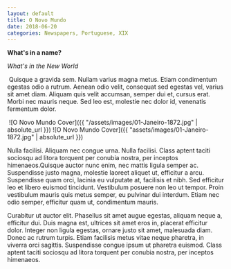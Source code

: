 ```yaml
---
layout: default
title: O Novo Mundo
date: 2018-06-20
categories: Newspapers, Portuguese, XIX
---
```




**What's in a name?**

*What's in the New World*

​	Quisque a gravida sem. Nullam varius magna metus.
	Etiam condimentum egestas odio a rutrum. Aenean odio velit,
	consequat sed egestas vel, varius sit amet diam.
	Aliquam quis velit accumsan, semper dui et, cursus erat.
	Morbi nec mauris neque. Sed leo est, molestie nec dolor id,
	venenatis fermentum dolor.

​	![O Novo Mundo Cover]({{ "/assets/images/01-Janeiro-1872.jpg" | absolute_url }})
![O Novo Mundo Cover]({{ "assets/images/01-Janeiro-1872.jpg" | absolute_url }})

Nulla facilisi. Aliquam nec congue urna. Nulla facilisi.
Class aptent taciti sociosqu ad litora torquent per conubia
nostra, per inceptos himenaeos.Quisque auctor nunc enim, nec mattis
ligula semper ac. Suspendisse justo magna, molestie laoreet
aliquet ut, efficitur a arcu. Suspendisse quam orci, lacinia eu
 vulputate at, facilisis et nibh. Sed efficitur leo et libero
euismod tincidunt. Vestibulum posuere non leo ut tempor. Proin
vestibulum mauris quis metus semper, eu pulvinar dui interdum.
Etiam nec odio semper, efficitur quam ut, condimentum mauris.

Curabitur ut auctor elit. Phasellus sit amet augue egestas,
aliquam neque a, efficitur dui. Duis magna est, ultrices sit amet
eros in, placerat efficitur dolor. Integer non ligula egestas,
ornare justo sit amet, malesuada diam. Donec ac rutrum turpis.
Etiam facilisis metus vitae neque pharetra, in viverra orci sagittis.
Suspendisse congue ipsum ut pharetra euismod. Class aptent taciti
sociosqu ad litora torquent per conubia nostra, per inceptos himenaeos.
